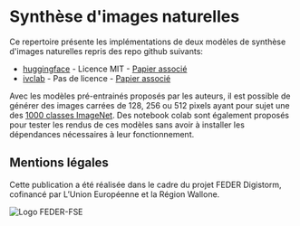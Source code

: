 # Synthèse d'images naturelles

Ce repertoire présente les implémentations de deux modèles de synthèse d'images naturelles repris des repo github suivants:

- [huggingface](https://github.com/huggingface/pytorch-pretrained-BigGAN) - Licence MIT - [Papier associé](https://openreview.net/forum?id=B1xsqj09Fm)
- [ivclab](https://github.com/ivclab/BigGAN-Generator-Pretrained-Pytorch) - Pas de licence - [Papier associé](https://arxiv.org/abs/1809.11096)

Avec les modèles pré-entrainés proposés par les auteurs, il est possible de générer des images carrées de 128, 256 ou 512 pixels ayant pour sujet une des [1000 classes ImageNet](https://gist.github.com/yrevar/942d3a0ac09ec9e5eb3a).
Des notebook colab sont également proposés pour tester les rendus de ces modèles sans avoir à installer les dépendances nécessaires à leur fonctionnement.

## Mentions légales
Cette publication a été réalisée dans le cadre du projet FEDER Digistorm, cofinancé par L’Union Européenne et la Région Wallone.

![Logo FEDER-FSE](https://www.enmieux.be/sites/all/themes/enmieux_theme/img/logo-feder-fse.png)
